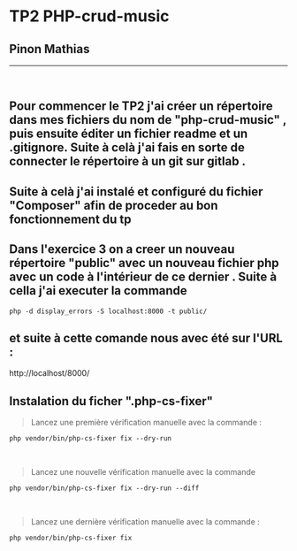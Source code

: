 # TP2 PHP-crud-music  

## Pinon Mathias 
----------
<br>

## Pour commencer le TP2 j'ai créer un répertoire dans mes fichiers du nom de "php-crud-music" , puis ensuite éditer un fichier readme et un .gitignore. Suite à celà j'ai fais en sorte de connecter le répertoire à un git sur gitlab .

## Suite à celà j'ai instalé et configuré du fichier "Composer" afin de proceder au bon fonctionnement du tp  

## Dans l'exercice 3 on a creer un nouveau répertoire "public" avec un nouveau fichier php avec un code à l'intérieur de ce dernier . Suite à cella j'ai executer la commande 
```
php -d display_errors -S localhost:8000 -t public/
```
## et suite à cette comande nous avec été sur l'URL : 
http://localhost/8000/

## Instalation du ficher ".php-cs-fixer"
> Lancez une première vérification manuelle avec la commande :
```
php vendor/bin/php-cs-fixer fix --dry-run
```
<br>

> Lancez une nouvelle vérification manuelle avec la commande
```
php vendor/bin/php-cs-fixer fix --dry-run --diff
```
<br>

> Lancez une dernière vérification manuelle avec la commande :

```
php vendor/bin/php-cs-fixer fix
```
